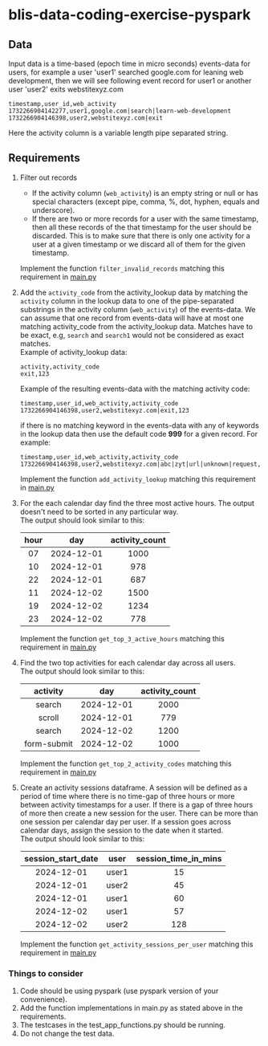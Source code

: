 # blis-data-coding-exercise-pyspark

## Data
Input data is a time-based (epoch time in micro seconds) events-data for users, for example a user 'user1' searched google.com for leaning web development, then we will see following event record for user1 or another user 'user2' exits webstitexyz.com
```
timestamp,user_id,web_activity
1732266904142277,user1,google.com|search|learn-web-development
1732266904146398,user2,webstitexyz.com|exit
```
Here the activity column is a variable length pipe separated string.

## Requirements
1. Filter out records
   * If the activity column (`web_activity`) is an empty string or null or has special characters (except pipe, comma, %, dot, hyphen, equals and underscore). 
   * If there are two or more records for a user with the same timestamp, then all these records of the that timestamp for the user should be discarded. This is to make sure that there is only one activity for a user at a given timestamp or we discard all of them for the given timestamp. 
   
   Implement the function `filter_invalid_records` matching this requirement in [main.py](https://github.com/bliseng/blis-data-coding-exercise-pyspark)
2. Add the `activity_code` from the activity_lookup data by matching the `activity` column in the lookup data to one of the pipe-separated substrings in the activity column (`web_activity`) of the events-data. We can assume that one record from events-data will have at most one matching activity_code from the activity_lookup data. Matches have to be exact, e.g, `search` and `search1` would not be considered as exact matches. </br>Example of activity_lookup data: 
   ```
   activity,activity_code
   exit,123
   ```
   Example of the resulting events-data with the matching activity code:
   ```
   timestamp,user_id,web_activity,activity_code
   1732266904146398,user2,webstitexyz.com|exit,123
   ```
   if there is no matching keyword in the events-data with any of keywords in the lookup data then use the default code **999** for a given record. For example:
   ```
   timestamp,user_id,web_activity,activity_code
   1732266904146398,user2,webstitexyz.com|abc|zyt|url|unknown|request,999
   ```
    Implement the function `add_activity_lookup` matching this requirement in [main.py](https://github.com/bliseng/blis-data-coding-exercise-pyspark)
3. For the each calendar day find the three most active hours. The output doesn't need to be sorted in any particular way. </br>The output should look similar to this:
         
   | hour |    day     | activity_count |
   |:----:|:----------:|:--------------:|
   |  07  | 2024-12-01 |      1000      |
   |  10  | 2024-12-01 |      978       |
   |  22  | 2024-12-01 |      687       |
   |  11  | 2024-12-02 |      1500      |
   |  19  | 2024-12-02 |      1234      |
   |  23  | 2024-12-02 |      778       |
   
   Implement the function `get_top_3_active_hours` matching this requirement in [main.py](https://github.com/bliseng/blis-data-coding-exercise-pyspark)

4. Find the two top activities for each calendar day across all users. </br>The output should look similar to this:
      
   |  activity   |    day     | activity_count |
   |:-----------:|:----------:|:--------------:|
   |   search    | 2024-12-01 |      2000      |
   |   scroll    | 2024-12-01 |      779       |
   |   search    | 2024-12-02 |      1200      |
   | form-submit | 2024-12-02 |      1000      |

   Implement the function `get_top_2_activity_codes` matching this requirement in [main.py](https://github.com/bliseng/blis-data-coding-exercise-pyspark)

5. Create an activity sessions dataframe. 
   A session will be defined as a period of time where there is no time-gap of three hours or more between activity timestamps for a user. 
   If there is a gap of three hours of more then create a new session for the user. There can be more than one session per calendar day per user. 
   If a session goes across calendar days, assign the session to the date when it started. 
   </br>The output should look similar to this:
   
   | session_start_date | user  | session_time_in_mins |
   |:------------------:|:-----:|:--------------------:|
   |     2024-12-01     | user1 |          15          |
   |     2024-12-01     | user2 |          45          |
   |     2024-12-01     | user1 |          60          |
   |     2024-12-02     | user1 |          57          |
   |     2024-12-02     | user2 |         128          |

   Implement the function `get_activity_sessions_per_user` matching this requirement in [main.py](https://github.com/bliseng/blis-data-coding-exercise-pyspark)

### Things to consider
1. Code should be using pyspark (use pyspark version of your convenience).
2. Add the function implementations in main.py as stated above in the requirements.
3. The testcases in the test_app_functions.py should be running.
4. Do not change the test data.
